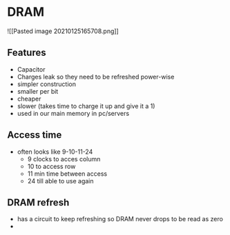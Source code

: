 # DRAM
![[Pasted image 20210125165708.png]]

## Features
- Capacitor
- Charges leak so they need to be refreshed power-wise
- simpler construction
- smaller per bit
- cheaper
- slower (takes time to charge it up and give it a 1)
- used in our main memory in pc/servers

## Access time
- often looks like 9-10-11-24
	- 9 clocks to acces column
	- 10 to access row
	- 11 min time between access
	- 24 till able to use again


## DRAM refresh
- has a circuit to keep refreshing so DRAM never drops to be read as zero
- 